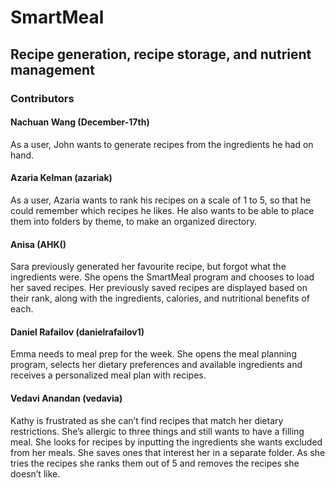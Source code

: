 # SmartMeal
## Recipe generation, recipe storage, and nutrient management 


### Contributors

#### Nachuan Wang (December-17th)
As a user, John wants to generate recipes from the ingredients he had on hand.

#### Azaria Kelman (azariak)
As a user, Azaria wants to rank his recipes on a scale of 1 to 5, so that he could remember which recipes he likes. He also wants to be able to place them into folders by theme, to make an organized directory.

#### Anisa (AHK()
Sara previously generated her favourite recipe, but
forgot what the ingredients were. She opens the SmartMeal program and 
chooses to load her saved recipes. Her previously saved recipes are displayed 
based on their rank, along with the ingredients, calories, and nutritional benefits 
of each.

#### Daniel Rafailov (danielrafailov1)
Emma needs to meal prep for the week. She opens the meal planning program, selects
her dietary preferences and available ingredients and receives a personalized meal plan with recipes.

#### Vedavi Anandan (vedavia)
Kathy is frustrated as she can’t find recipes that match her dietary restrictions. 
She’s allergic to three things and still wants to have a filling meal. She looks 
for recipes by inputting the ingredients she wants excluded from her meals. She 
saves ones that interest her in a separate folder. As she tries the recipes she 
ranks them out of 5 and removes the recipes she doesn’t like.

